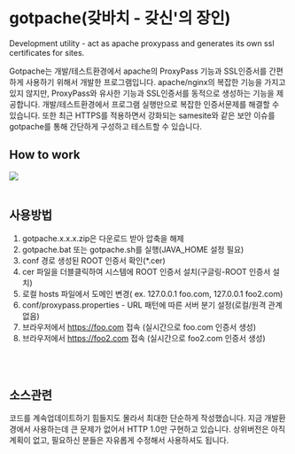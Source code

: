 
# gotpache(갖바치 - 갖신'의 장인)

Development utility - act as apache proxypass and generates its own ssl certificates for sites.

Gotpache는 개발/테스트환경에서 apache의 ProxyPass 기능과 SSL인증서를 간편하게 사용하기 위해서 개발한 프로그램입니다.
apache/nginx의 복잡한 기능을 가지고 있지 않지만, ProxyPass와 유사한 기능과 SSL인증서를 동적으로 생성하는 기능을 제공합니다.
개발/테스트환경에서 프로그램 실행만으로 복잡한 인증서문제를 해결할 수 있습니다.
또한 최근 HTTPS를 적용하면서 강화되는 samesite와 같은 보안 이슈를 gotpache를 통해 간단하게 구성하고 테스트할 수 있습니다. 
<br>

## How to work
<img src="./gp_howto_work.png2"/>

<br>
<br>

## 사용방법
1. gotpache.x.x.x.zip은 다운로드 받아 압축을 해제
2. gotpache.bat 또는 gotpache.sh를 실행(JAVA_HOME 설정 필요)
3. conf 경로 생성된 ROOT 인증서 확인(*.cer)
4. cer 파일을 더블클릭하여 시스템에 ROOT 인증서 설치(구글링-ROOT 인증서 설치)
5. 로컬 hosts 파일에서 도메인 변경( ex. 127.0.0.1 foo.com, 127.0.0.1 foo2.com)
6. conf/proxypass.properties - URL 패턴에 따른 서버 분기 설정(로컬/원격 관계없음)
7. 브라우저에서 https://foo.com 접속 (실시간으로 foo.com 인증서 생성)
8. 브라우저에서 https://foo2.com 접속 (실시간으로 foo2.com 인증서 생성)

<br>
<br>

## 소스관련
코드를 계속업데이트하기 힘들지도 몰라서 최대한 단순하게 작성했습니다.
지금 개발환경에서 사용하는데 큰 문제가 없어서 HTTP 1.0만 구현하고 있습니다.
상위버전은 아직 계획이 없고, 필요하신 분들은 자유롭게 수정해서 사용하셔도 됩니다.
